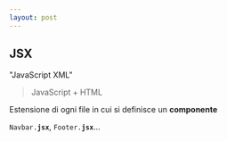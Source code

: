 ```yaml
---
layout: post
---
```


## JSX

"JavaScript XML"

> JavaScript + HTML 

Estensione di ogni file in cui si definisce un **componente**

`Navbar.`**`jsx`**, `Footer.`**`jsx`**...